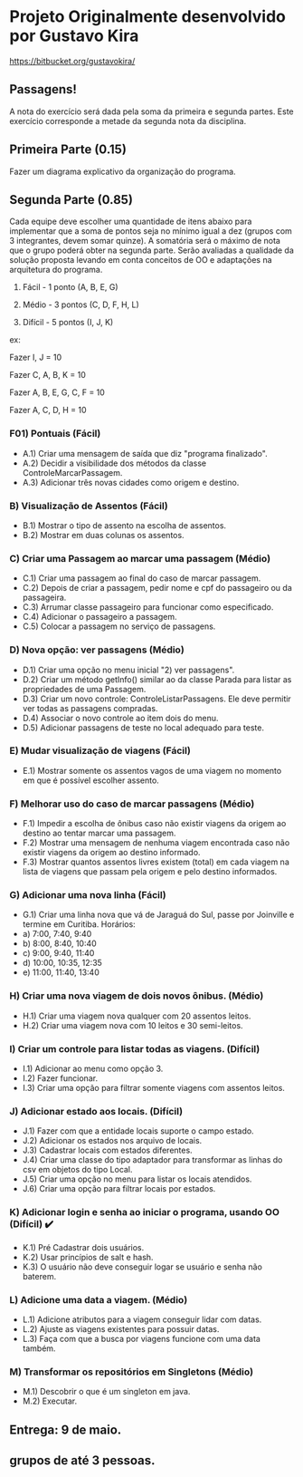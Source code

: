 # Projeto Originalmente desenvolvido por Gustavo Kira
https://bitbucket.org/gustavokira/

## Passagens!
A nota do exercício será dada pela soma da primeira e segunda partes. Este exercício corresponde a metade da segunda nota da disciplina.

## Primeira Parte (0.15)
Fazer um diagrama explicativo da organização do programa.

## Segunda Parte (0.85)
Cada equipe deve escolher uma quantidade de itens abaixo para implementar que a soma de pontos seja no mínimo igual a dez (grupos com 3 integrantes, devem somar quinze). A somatória será o máximo de nota que o grupo poderá obter na segunda parte. Serão avaliadas a qualidade da solução proposta levando em conta conceitos de OO e adaptações na arquitetura do programa.

1) Fácil - 1 ponto (A, B, E, G)

2) Médio - 3 pontos (C, D, F, H, L)

3) Difícil - 5 pontos (I, J, K)

ex:

Fazer I, J = 10

Fazer C, A, B, K = 10

Fazer A, B, E, G, C, F = 10

Fazer A, C, D, H = 10

### F01) Pontuais (Fácil)
- A.1) Criar uma mensagem de saída que diz "programa finalizado".
- A.2) Decidir a visibilidade dos métodos da classe ControleMarcarPassagem.
- A.3) Adicionar três novas cidades como origem e destino.

### B) Visualização de Assentos (Fácil)
- B.1) Mostrar o tipo de assento na escolha de assentos.
- B.2) Mostrar em duas colunas os assentos.

### C) Criar uma Passagem ao marcar uma passagem (Médio)
- C.1) Criar uma passagem ao final do caso de marcar passagem.
- C.2) Depois de criar a passagem, pedir nome e cpf do passageiro ou da passageira.
- C.3) Arrumar classe passageiro para funcionar como especificado.
- C.4) Adicionar o passageiro a passagem.
- C.5) Colocar a passagem no serviço de passagens.

### D) Nova opção: ver passagens (Médio)
- D.1) Criar uma opção no menu inicial "2) ver passagens".
- D.2) Criar um método getInfo() similar ao da classe Parada para listar as propriedades de uma Passagem.
- D.3) Criar um novo controle: ControleListarPassagens. Ele deve permitir ver todas as passagens compradas.
- D.4) Associar o novo controle ao item dois do menu.
- D.5) Adicionar passagens de teste no local adequado para teste.

### E) Mudar visualização de viagens (Fácil)
- E.1) Mostrar somente os assentos vagos de uma viagem no momento em que é possível escolher assento.

### F) Melhorar uso do caso de marcar passagens (Médio)
- F.1) Impedir a escolha de ônibus caso não existir viagens da origem ao destino ao tentar marcar uma passagem.
- F.2) Mostrar uma mensagem de nenhuma viagem encontrada caso não existir viagens da origem ao destino informado.
- F.3) Mostrar quantos assentos livres existem (total) em cada viagem na lista de viagens que passam pela origem e pelo destino informados.

### G) Adicionar uma nova linha (Fácil)
- G.1) Criar uma linha nova que vá de Jaraguá do Sul, passe por Joinville e termine em Curitiba. Horários:
- a) 7:00, 7:40, 9:40
- b) 8:00, 8:40, 10:40
- c) 9:00, 9:40, 11:40
- d) 10:00, 10:35, 12:35
- e) 11:00, 11:40, 13:40

### H) Criar uma nova viagem de dois novos ônibus. (Médio)
- H.1) Criar uma viagem nova qualquer com 20 assentos leitos.
- H.2) Criar uma viagem nova com 10 leitos e 30 semi-leitos.

### I) Criar um controle para listar todas as viagens. (Difícil)
- I.1) Adicionar ao menu como opção 3.
- I.2) Fazer funcionar.
- I.3) Criar uma opção para filtrar somente viagens com assentos leitos.

### J) Adicionar estado aos locais. (Difícil)
- J.1) Fazer com que a entidade locais suporte o campo estado.
- J.2) Adicionar os estados nos arquivo de locais.
- J.3) Cadastrar locais com estados diferentes.
- J.4) Criar uma classe do tipo adaptador para transformar as linhas do csv em objetos do tipo Local.
- J.5) Criar uma opção no menu para listar os locais atendidos.
- J.6) Criar uma opção para filtrar locais por estados.

### K) Adicionar login e senha ao iniciar o programa, usando OO (Difícil) :heavy_check_mark:
- K.1) Pré Cadastrar dois usuários.
- K.2) Usar princípios de salt e hash.
- K.3) O usuário não deve conseguir logar se usuário e senha não baterem.

### L) Adicione uma data a viagem. (Médio)
- L.1) Adicione atributos para a viagem conseguir lidar com datas.
- L.2) Ajuste as viagens existentes para possuir datas.
- L.3) Faça com que a busca por viagens funcione com uma data também.

### M) Transformar os repositórios em Singletons (Médio)
- M.1) Descobrir o que é um singleton em java.
- M.2) Executar.

## Entrega: 9 de maio.
## grupos de até 3 pessoas.
